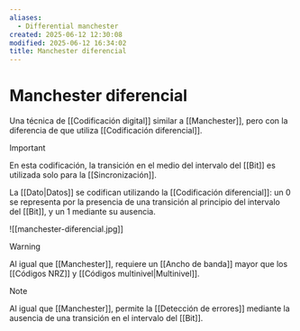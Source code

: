 ```yaml
---
aliases:
  - Differential manchester
created: 2025-06-12 12:30:08
modified: 2025-06-12 16:34:02
title: Manchester diferencial
---
```


# Manchester diferencial

Una técnica de [[Codificación digital]] similar a [[Manchester]], pero con la diferencia de que utiliza [[Codificación diferencial]].

> [!important]
> En esta codificación, la transición en el medio del intervalo del [[Bit]] es utilizada solo para la [[Sincronización]].

La [[Dato|Datos]] se codifican utilizando la [[Codificación diferencial]]: un $0$ se representa por la presencia de una transición al principio del intervalo del [[Bit]], y un $1$ mediante su ausencia.

![[manchester-diferencial.jpg]]

> [!warning]
> Al igual que [[Manchester]], requiere un [[Ancho de banda]] mayor que los [[Códigos NRZ]] y [[Códigos multinivel|Multinivel]].

> [!note]
> Al igual que [[Manchester]], permite la [[Detección de errores]] mediante la ausencia de una transición en el intervalo del [[Bit]].
